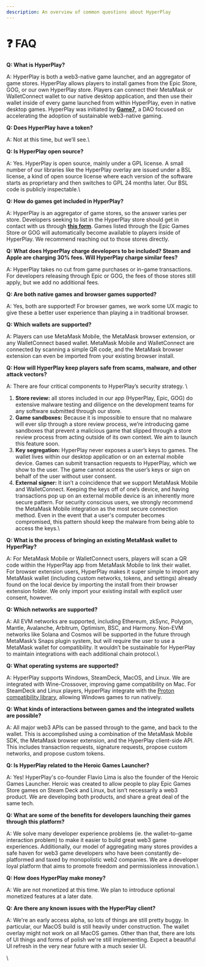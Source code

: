 ```yaml
---
description: An overview of common questions about HyperPlay
---
```


# ❓ FAQ

**Q: What is HyperPlay?**

A: HyperPlay is both a web3-native game launcher, and an aggregator of game stores. HyperPlay allows players to install games from the Epic Store, GOG, or our own HyperPlay store. Players can connect their MetaMask or WalletConnect wallet to our native desktop application, and then use their wallet inside of every game launched from within HyperPlay, even in native desktop games. HyperPlay was initiated by [**Game7**](https://game7.io/), a DAO focused on accelerating the adoption of sustainable web3-native gaming.



**Q: Does HyperPlay have a token?**

A: Not at this time, but we’ll see.\


**Q: Is HyperPlay open source?**&#x20;

A: Yes. HyperPlay is open source, mainly under a GPL license. A small number of our libraries like the HyperPlay overlay are issued under a BSL license, a kind of open source license where each version of the software starts as proprietary and then switches to GPL 24 months later. Our BSL code is publicly inspectable.\


**Q: How do games get included in HyperPlay?**

A: HyperPlay is an aggregator of game stores, so the answer varies per store. Developers seeking to list in the HyperPlay store should get in contact with us through [**this form**](https://forms.gle/A3mQ8A7CTWrDo8LD6). Games listed through the Epic Games Store or GOG will automatically become available to players inside of HyperPlay. We recommend reaching out to those stores directly.



**Q: What does HyperPlay charge developers to be included? Steam and Apple are charging 30% fees. Will HyperPlay charge similar fees?**

A: HyperPlay takes no cut from game purchases or in-game transactions. For developers releasing through Epic or GOG, the fees of those stores still apply, but we add no additional fees.&#x20;



**Q: Are both native games and browser games supported?**

A: Yes, both are supported! For browser games, we work some UX magic to give these a better user experience than playing a in traditional browser.



**Q: Which wallets are supported?**

A: Players can use MetaMask Mobile, the MetaMask browser extension, or any WalletConnect based wallet. MetaMask Mobile and WalletConnect are connected by scanning a simple QR code, and the MetaMask browser extension can even be imported from your existing browser install.



**Q: How will HyperPlay keep players safe from scams, malware, and other attack vectors?**

A: There are four critical components to HyperPlay’s security strategy. \


1. **Store review:** all stores included in our app (HyperPlay, Epic, GOG) do extensive malware testing and diligence on the development teams for any software submitted through our store.
2. **Game sandboxes:** Because it is impossible to ensure that no malware will ever slip through a store review process, we’re introducing game sandboxes that prevent a malicious game that slipped through a store review process from acting outside of its own context. We aim to launch this feature soon.
3. **Key segregation:** HyperPlay never exposes a user’s keys to games. The wallet lives within our desktop application or on an external mobile device. Games can submit transaction requests to HyperPlay, which we show to the user. The game cannot access the user’s keys or sign on behalf of the user without user consent.
4. **External signer:** It isn’t a coincidence that we support MetaMask Mobile and WalletConnect. Keeping the keys off of one’s device, and having transactions pop up on an external mobile device is an inherently more secure pattern. For security conscious users, we strongly recommend the MetaMask Mobile integration as the most secure connection method. Even in the event that a user's computer becomes compromised, this pattern should keep the malware from being able to access the keys.\


**Q: What is the process of bringing an existing MetaMask wallet to HyperPlay?**

A: For MetaMask Mobile or WalletConnect users, players will scan a QR code within the HyperPlay app from MetaMask Mobile to link their wallet. For browser extension users, HyperPlay makes it super simple to import any MetaMask wallet (including custom networks, tokens, and settings) already found on the local device by importing the install from their browser extension folder. We only import your existing install with explicit user consent, however.



**Q: Which networks are supported?**

A: All EVM networks are supported, including Ethereum, zkSync, Polygon, Mantle, Avalanche, Arbitrum, Optimism, BSC, and Harmony. Non-EVM networks like Solana and Cosmos will be supported in the future through MetaMask’s Snaps plugin system, but will require the user to use a MetaMask wallet for compatibility. It wouldn’t be sustainable for HyperPlay to maintain integrations with each additional chain protocol.\


**Q: What operating systems are supported?**

A: HyperPlay supports Windows, SteamDeck, MacOS, and Linux. We are integrated with Wine-Crossover, improving game compatibility on Mac. For SteamDeck and Linux players, HyperPlay integrate with the [Proton compatibility library](https://www.protondb.com/), allowing Windows games to run natively.



**Q: What kinds of interactions between games and the integrated wallets are possible?**

A: All major web3 APIs can be passed through to the game, and back to the wallet. This is accomplished using a combination of the MetaMask Mobile SDK, the MetaMask browser extension, and the HyperPlay client-side API. This includes transaction requests, signature requests, propose custom networks, and propose custom tokens.&#x20;



**Q: Is HyperPlay related to the Heroic Games Launcher?**

A: Yes! HyperPlay's co-founder Flavio Lima is also the founder of the Heroic Games Launcher. Heroic was created to allow people to play Epic Games Store games on Steam Deck and Linux, but isn’t necessarily a web3 product. We are developing both products, and share a great deal of the same tech.



**Q: What are some of the benefits for developers launching their games through this platform?**

A: We solve many developer experience problems (ie. the wallet-to-game interaction problem) to make it easier to build great web3 game experiences. Additionally, our model of aggregating many stores provides a safe haven for web3 game developers who have been constantly de-platformed and taxed by monopolistic web2 companies. We are a developer loyal platform that aims to promote freedom and permissionless innovation.\


**Q: How does HyperPlay make money?**

A: We are not monetized at this time. We plan to introduce optional monetized features at a later date.



**Q: Are there any known issues with the HyperPlay client?**

A: We're an early access alpha, so lots of things are still pretty buggy. In particular, our MacOS build is still heavily under construction. The wallet overlay might not work on all MacOS games. Other than that, there are lots of UI things and forms of polish we're still implementing. Expect a beautiful UI refresh in the very near future with a much sexier UI.

\
